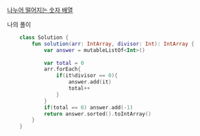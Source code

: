 [나누어 떨어지는 숫자 배열](https://programmers.co.kr/learn/courses/30/lessons/12910)

나의 풀이
```kotlin
    class Solution {
        fun solution(arr: IntArray, divisor: Int): IntArray {
            var answer = mutableListOf<Int>()
            
            var total = 0
            arr.forEach{
                if(it%divisor == 0){
                    answer.add(it)                
                    total++
                }
            }
            if(total == 0) answer.add(-1)
            return answer.sorted().toIntArray()
        }
    }
```